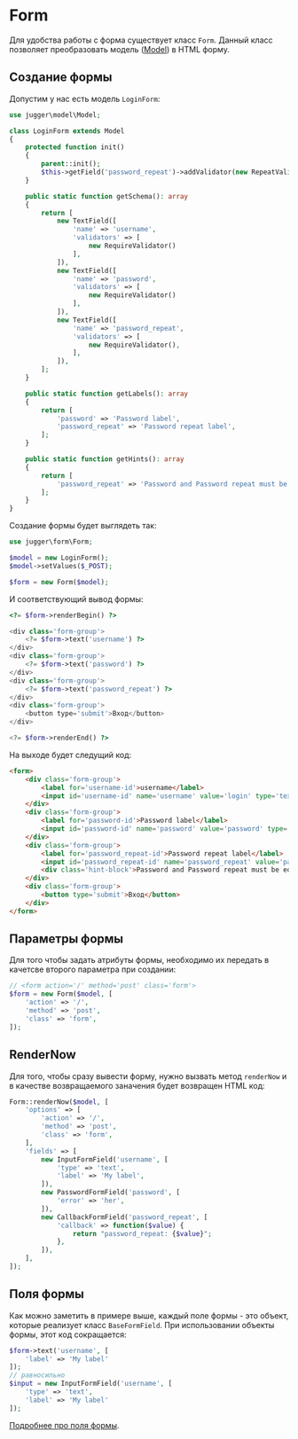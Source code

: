 # Form

Для удобства работы с форма существует класс `Form`. Данный класс позволяет преобразовать модель ([Model](https://github.com/jugger-php/jugger-model/blob/master/docs/README.md)) в HTML форму.

## Создание формы

Допустим у нас есть модель `LoginForm`:

```php
use jugger\model\Model;

class LoginForm extends Model
{
    protected function init()
    {
        parent::init();
        $this->getField('password_repeat')->addValidator(new RepeatValidator("password", $this));
    }

    public static function getSchema(): array
    {
        return [
            new TextField([
                'name' => 'username',
                'validators' => [
                    new RequireValidator()
                ],
            ]),
            new TextField([
                'name' => 'password',
                'validators' => [
                    new RequireValidator()
                ],
            ]),
            new TextField([
                'name' => 'password_repeat',
                'validators' => [
                    new RequireValidator(),
                ],
            ]),
        ];
    }

    public static function getLabels(): array
    {
        return [
            'password' => 'Password label',
            'password_repeat' => 'Password repeat label',
        ];
    }

    public static function getHints(): array
    {
        return [
            'password_repeat' => 'Password and Password repeat must be equals',
        ];
    }
}
```

Создание формы будет выглядеть так:

```php
use jugger\form\Form;

$model = new LoginForm();
$model->setValues($_POST);

$form = new Form($model);
```

И соответствующий вывод формы:

```php
<?= $form->renderBegin() ?>

<div class='form-group'>
    <?= $form->text('username') ?>
</div>
<div class='form-group'>
    <?= $form->text('password') ?>
</div>
<div class='form-group'>
    <?= $form->text('password_repeat') ?>
</div>
<div class='form-group'>
    <button type='submit'>Вход</button>
</div>

<?= $form->renderEnd() ?>
```

На выходе будет следущий код:

```HTML
<form>
    <div class='form-group'>
        <label for='username-id'>username</label>
        <input id='username-id' name='username' value='login' type='text'>
    </div>
    <div class='form-group'>
        <label for='password-id'>Password label</label>
        <input id='password-id' name='password' value='password' type='password'>
    </div>
    <div class='form-group'>
        <label for='password_repeat-id'>Password repeat label</label>
        <input id='password_repeat-id' name='password_repeat' value='password' type='password'>
        <div class='hint-block'>Password and Password repeat must be equals</div>
    </div>
    <div class='form-group'>
        <button type='submit'>Вход</button>
    </div>
</form>
```

## Параметры формы

Для того чтобы задать атрибуты формы, необходимо их передать в качетсве второго параметра при создании:

```php
// <form action='/' method='post' class='form'>
$form = new Form($model, [
    'action' => '/',
    'method' => 'post',
    'class' => 'form',
]);
```

## RenderNow

Для того, чтобы сразу вывести форму, нужно вызвать метод `renderNow` и в качестве возвращаемого заначения будет возвращен HTML код:

```php
Form::renderNow($model, [
    'options' => [
        'action' => '/',
        'method' => 'post',
        'class' => 'form',
    ],
    'fields' => [
        new InputFormField('username', [
            'type' => 'text',
            'label' => 'My label',
        ]),
        new PasswordFormField('password', [
            'error' => 'her',
        ]),
        new CallbackFormField('password_repeat', [
            'callback' => function($value) {
                return "password_repeat: {$value}";
            },
        ]),
    ],
]);
```

## Поля формы

Как можно заметить в примере выше, каждый поле формы - это объект, которые реализует класс `BaseFormField`. При использовании объекты формы, этот код сокращается:

```php
$form->text('username', [
    'label' => 'My label'
]);
// равносильно
$input = new InputFormField('username', [
    'type' => 'text',
    'label' => 'My label'
]);
```

[Подробнее про поля формы](form-fields.md).
